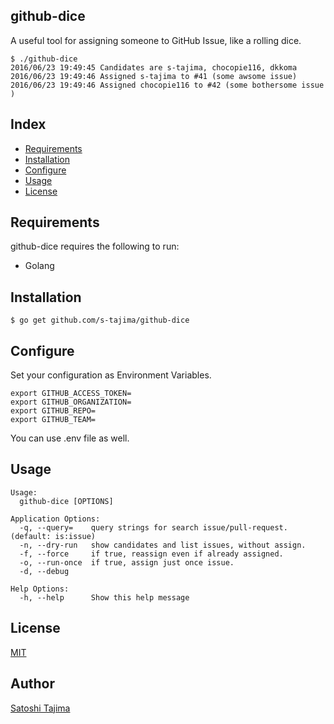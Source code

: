 github-dice
---
A useful tool for assigning someone to GitHub Issue, like a rolling dice.

```
$ ./github-dice
2016/06/23 19:49:45 Candidates are s-tajima, chocopie116, dkkoma
2016/06/23 19:49:46 Assigned s-tajima to #41 (some awsome issue)
2016/06/23 19:49:46 Assigned chocopie116 to #42 (some bothersome issue )
```

## Index

* [Requirements](#requirements)
* [Installation](#installation)
* [Configure](#configure)
* [Usage](#usage)       
* [License](#license)    

## Requirements

github-dice requires the following to run:

* Golang

## Installation

```
$ go get github.com/s-tajima/github-dice
```

## Configure

Set your configuration as Environment Variables.
```
export GITHUB_ACCESS_TOKEN=
export GITHUB_ORGANIZATION=
export GITHUB_REPO=
export GITHUB_TEAM=
```
You can use .env file as well.


## Usage

```
Usage:
  github-dice [OPTIONS]

Application Options:
  -q, --query=    query strings for search issue/pull-request. (default: is:issue)
  -n, --dry-run   show candidates and list issues, without assign.
  -f, --force     if true, reassign even if already assigned.
  -o, --run-once  if true, assign just once issue.
  -d, --debug

Help Options:
  -h, --help      Show this help message
```

## License

[MIT](./LICENSE)

## Author

[Satoshi Tajima](https://github.com/s-tajima)
